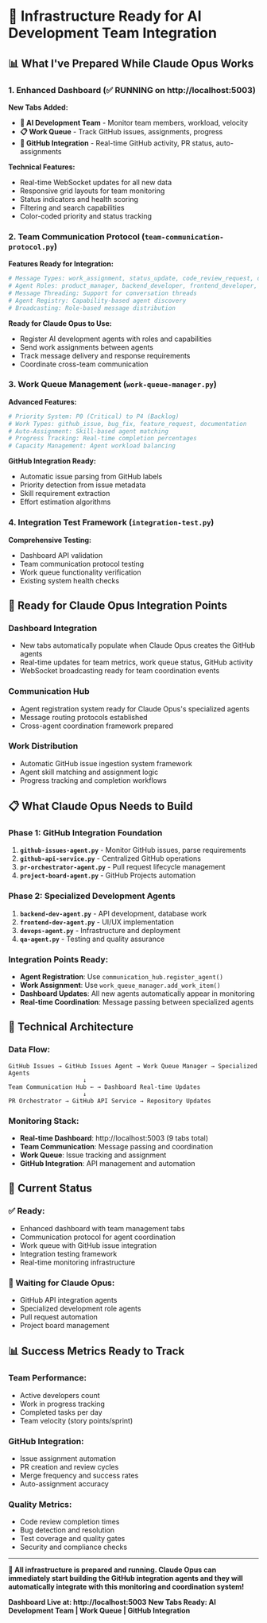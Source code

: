 # 🎯 Infrastructure Ready for AI Development Team Integration

## 📊 **What I've Prepared While Claude Opus Works**

### **1. Enhanced Dashboard (✅ RUNNING on http://localhost:5003)**

**New Tabs Added:**
- **👥 AI Development Team** - Monitor team members, workload, velocity
- **📋 Work Queue** - Track GitHub issues, assignments, progress
- **🐙 GitHub Integration** - Real-time GitHub activity, PR status, auto-assignments

**Technical Features:**
- Real-time WebSocket updates for all new data
- Responsive grid layouts for team monitoring
- Status indicators and health scoring
- Filtering and search capabilities
- Color-coded priority and status tracking

### **2. Team Communication Protocol (`team-communication-protocol.py`)**

**Features Ready for Integration:**
```python
# Message Types: work_assignment, status_update, code_review_request, deployment_request
# Agent Roles: product_manager, backend_developer, frontend_developer, devops_engineer, qa_engineer
# Message Threading: Support for conversation threads
# Agent Registry: Capability-based agent discovery
# Broadcasting: Role-based message distribution
```

**Ready for Claude Opus to Use:**
- Register AI development agents with roles and capabilities
- Send work assignments between agents
- Track message delivery and response requirements
- Coordinate cross-team communication

### **3. Work Queue Management (`work-queue-manager.py`)**

**Advanced Features:**
```python
# Priority System: P0 (Critical) to P4 (Backlog)
# Work Types: github_issue, bug_fix, feature_request, documentation
# Auto-Assignment: Skill-based agent matching
# Progress Tracking: Real-time completion percentages
# Capacity Management: Agent workload balancing
```

**GitHub Integration Ready:**
- Automatic issue parsing from GitHub labels
- Priority detection from issue metadata
- Skill requirement extraction
- Effort estimation algorithms

### **4. Integration Test Framework (`integration-test.py`)**

**Comprehensive Testing:**
- Dashboard API validation
- Team communication protocol testing
- Work queue functionality verification
- Existing system health checks

## 🚀 **Ready for Claude Opus Integration Points**

### **Dashboard Integration**
- New tabs automatically populate when Claude Opus creates the GitHub agents
- Real-time updates for team metrics, work queue status, GitHub activity
- WebSocket broadcasting ready for team coordination events

### **Communication Hub**
- Agent registration system ready for Claude Opus's specialized agents
- Message routing protocols established
- Cross-agent coordination framework prepared

### **Work Distribution**
- Automatic GitHub issue ingestion system framework
- Agent skill matching and assignment logic
- Progress tracking and completion workflows

## 📋 **What Claude Opus Needs to Build**

### **Phase 1: GitHub Integration Foundation**
1. **`github-issues-agent.py`** - Monitor GitHub issues, parse requirements
2. **`github-api-service.py`** - Centralized GitHub operations
3. **`pr-orchestrator-agent.py`** - Pull request lifecycle management
4. **`project-board-agent.py`** - GitHub Projects automation

### **Phase 2: Specialized Development Agents**
1. **`backend-dev-agent.py`** - API development, database work
2. **`frontend-dev-agent.py`** - UI/UX implementation
3. **`devops-agent.py`** - Infrastructure and deployment
4. **`qa-agent.py`** - Testing and quality assurance

### **Integration Points Ready:**
- **Agent Registration**: Use `communication_hub.register_agent()`
- **Work Assignment**: Use `work_queue_manager.add_work_item()`
- **Dashboard Updates**: All new agents automatically appear in monitoring
- **Real-time Coordination**: Message passing between specialized agents

## 🔧 **Technical Architecture**

### **Data Flow:**
```
GitHub Issues → GitHub Issues Agent → Work Queue Manager → Specialized Agents
                     ↓
Team Communication Hub ← → Dashboard Real-time Updates
                     ↓
PR Orchestrator → GitHub API Service → Repository Updates
```

### **Monitoring Stack:**
- **Real-time Dashboard**: http://localhost:5003 (9 tabs total)
- **Team Communication**: Message passing and coordination
- **Work Queue**: Issue tracking and assignment
- **GitHub Integration**: API management and automation

## 🎯 **Current Status**

### **✅ Ready:**
- Enhanced dashboard with team management tabs
- Communication protocol for agent coordination
- Work queue with GitHub issue integration
- Integration testing framework
- Real-time monitoring infrastructure

### **🔄 Waiting for Claude Opus:**
- GitHub API integration agents
- Specialized development role agents
- Pull request automation
- Project board management

## 📊 **Success Metrics Ready to Track**

### **Team Performance:**
- Active developers count
- Work in progress tracking
- Completed tasks per day
- Team velocity (story points/sprint)

### **GitHub Integration:**
- Issue assignment automation
- PR creation and review cycles
- Merge frequency and success rates
- Auto-assignment accuracy

### **Quality Metrics:**
- Code review completion times
- Bug detection and resolution
- Test coverage and quality gates
- Security and compliance checks

---

**🎉 All infrastructure is prepared and running. Claude Opus can immediately start building the GitHub integration agents and they will automatically integrate with this monitoring and coordination system!**

**Dashboard Live at: http://localhost:5003**
**New Tabs Ready: AI Development Team | Work Queue | GitHub Integration**
